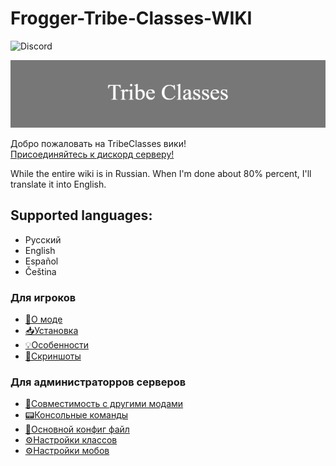 # Frogger-Tribe-Classes-WIKI
![Discord](https://img.shields.io/discord/981889916080381992?label=Discord&style=plastic)

![Tribe Classes](images/Tribe_Classes.png)

Добро пожаловать на TribeClasses вики! <br>
[Присоединяйтесь к дискорд серверу!](https://discord.gg/K7PXvZ8rnN)

While the entire wiki is in Russian. When I'm done about 80% percent, I'll translate it into English.
## Supported languages:
  * Русский
  * English
  * Español
  * Čeština


### Для игроков 
* [📃О моде](https://github.com/FroggerHH/DungeonClases-WIKI/blob/main/About%20Frogger-Tribe-Classes.md#о-моде) 
* [📥Установка](https://github.com/FroggerHH/Frogger-Tribe-Classes-WIKI/blob/main/Installation.md#установка) 
* [💡Особенности](https://github.com/FroggerHH/Frogger-Tribe-Classes-WIKI/blob/main/Features.md#особенности)
* [📰Скриншоты](https://github.com/FroggerHH/Frogger-Tribe-Classes-WIKI/blob/main/Screenshots.md#скриншоты)

### Для администраторров серверов
* [🔧Совместимость с другими модами](https://github.com/FroggerHH/Frogger-Tribe-Classes-WIKI/blob/main/Compatibility.md#совместимость-с-другими-модами)
* [📟Консольные команды](https://github.com/FroggerHH/Frogger-Tribe-Classes-WIKI/blob/main/TerminalCommands.md#консольные-команды)
* [📒Основной конфиг файл](https://github.com/FroggerHH/Frogger-Tribe-Classes-WIKI/blob/main/MainConfig.md#основной-конфиг-файл) 
* [⚙️Настройки классов](https://github.com/FroggerHH/Frogger-Tribe-Classes-WIKI/blob/main/LevelTree.md#настройки-классов) 
* [⚙️Настройки мобов](https://github.com/FroggerHH/Frogger-Tribe-Classes-WIKI/blob/main/MonstersSettings.md#настройки-мобов) 

